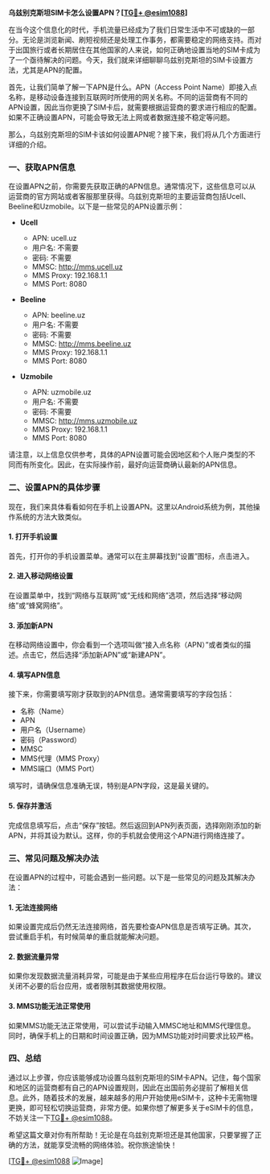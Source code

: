 **乌兹别克斯坦SIM卡怎么设置APN？[[TG💪+ @esim1088](https://t.me/s/esim1088)]**

在当今这个信息化的时代，手机流量已经成为了我们日常生活中不可或缺的一部分。无论是浏览新闻、刷短视频还是处理工作事务，都需要稳定的网络支持。而对于出国旅行或者长期居住在其他国家的人来说，如何正确地设置当地的SIM卡成为了一个亟待解决的问题。今天，我们就来详细聊聊乌兹别克斯坦的SIM卡设置方法，尤其是APN的配置。

首先，让我们简单了解一下APN是什么。APN（Access Point Name）即接入点名称，是移动设备连接到互联网时所使用的网关名称。不同的运营商有不同的APN设置，因此当你更换了SIM卡后，就需要根据运营商的要求进行相应的配置。如果不正确设置APN，可能会导致无法上网或者数据连接不稳定等问题。

那么，乌兹别克斯坦的SIM卡该如何设置APN呢？接下来，我们将从几个方面进行详细的介绍。

### 一、获取APN信息

在设置APN之前，你需要先获取正确的APN信息。通常情况下，这些信息可以从运营商的官方网站或者客服那里获得。乌兹别克斯坦的主要运营商包括Ucell、Beeline和Uzmobile。以下是一些常见的APN设置示例：

- **Ucell**
  - APN: ucell.uz
  - 用户名: 不需要
  - 密码: 不需要
  - MMSC: http://mms.ucell.uz
  - MMS Proxy: 192.168.1.1
  - MMS Port: 8080

- **Beeline**
  - APN: beeline.uz
  - 用户名: 不需要
  - 密码: 不需要
  - MMSC: http://mms.beeline.uz
  - MMS Proxy: 192.168.1.1
  - MMS Port: 8080

- **Uzmobile**
  - APN: uzmobile.uz
  - 用户名: 不需要
  - 密码: 不需要
  - MMSC: http://mms.uzmobile.uz
  - MMS Proxy: 192.168.1.1
  - MMS Port: 8080

请注意，以上信息仅供参考，具体的APN设置可能会因地区和个人账户类型的不同而有所变化。因此，在实际操作前，最好向运营商确认最新的APN信息。

### 二、设置APN的具体步骤

现在，我们来具体看看如何在手机上设置APN。这里以Android系统为例，其他操作系统的方法大致类似。

#### 1. 打开手机设置

首先，打开你的手机设置菜单。通常可以在主屏幕找到“设置”图标，点击进入。

#### 2. 进入移动网络设置

在设置菜单中，找到“网络与互联网”或“无线和网络”选项，然后选择“移动网络”或“蜂窝网络”。

#### 3. 添加新APN

在移动网络设置中，你会看到一个选项叫做“接入点名称（APN）”或者类似的描述。点击它，然后选择“添加新APN”或“新建APN”。

#### 4. 填写APN信息

接下来，你需要填写刚才获取到的APN信息。通常需要填写的字段包括：
- 名称（Name）
- APN
- 用户名（Username）
- 密码（Password）
- MMSC
- MMS代理（MMS Proxy）
- MMS端口（MMS Port）

填写时，请确保信息准确无误，特别是APN字段，这是最关键的。

#### 5. 保存并激活

完成信息填写后，点击“保存”按钮。然后返回到APN列表页面，选择刚刚添加的新APN，并将其设为默认。这样，你的手机就会使用这个APN进行网络连接了。

### 三、常见问题及解决办法

在设置APN的过程中，可能会遇到一些问题。以下是一些常见的问题及其解决办法：

#### 1. 无法连接网络

如果设置完成后仍然无法连接网络，首先要检查APN信息是否填写正确。其次，尝试重启手机，有时候简单的重启就能解决问题。

#### 2. 数据流量异常

如果你发现数据流量消耗异常，可能是由于某些应用程序在后台运行导致的。建议关闭不必要的后台应用，或者限制其数据使用权限。

#### 3. MMS功能无法正常使用

如果MMS功能无法正常使用，可以尝试手动输入MMSC地址和MMS代理信息。同时，确保手机上的日期和时间设置正确，因为MMS功能对时间要求比较严格。

### 四、总结

通过以上步骤，你应该能够成功设置乌兹别克斯坦的SIM卡APN。记住，每个国家和地区的运营商都有自己的APN设置规则，因此在出国前务必提前了解相关信息。此外，随着技术的发展，越来越多的用户开始使用eSIM卡，这种卡无需物理更换，即可轻松切换运营商，非常方便。如果你想了解更多关于eSIM卡的信息，不妨关注一下[TG💪+ @esim1088](https://t.me/s/esim1088)。

希望这篇文章对你有所帮助！无论是在乌兹别克斯坦还是其他国家，只要掌握了正确的方法，就能享受流畅的网络体验。祝你旅途愉快！

[[TG💪+ @esim1088](https://t.me/s/esim1088) ![Image](https://i.postimg.cc/4NQfJmqS/Snipaste-2025-05-13-00-14-12.png)]